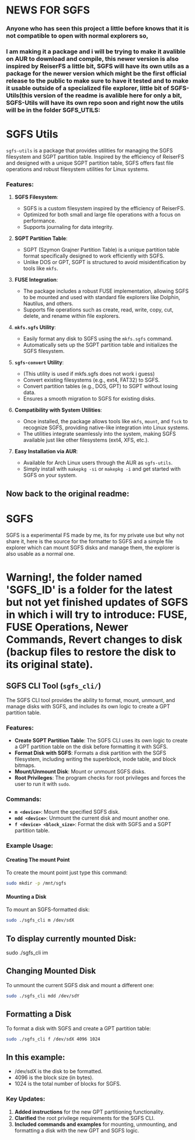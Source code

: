 # NEWS FOR SGFS
### Anyone who has seen this project a little before knows that it is not compatible to open with normal explorers so,
### I am making it a package and i will be trying to make it avalible on AUR to download and compile, this newer version is also inspired by ReiserFS a little bit, SGFS will have its own utils as a package for the newer version which might be the first official release to the public to make sure to have it tested and to make it usable outside of a specialized file explorer, little bit of SGFS-Utils(this version of the readme is avalible here for only a bit, SGFS-Utils will have its own repo soon and right now the utils will be in the folder SGFS_UTILS:

# SGFS Utils

`sgfs-utils` is a package that provides utilities for managing the SGFS filesystem and SGPT partition table. Inspired by the efficiency of ReiserFS and designed with a unique SGPT partition table, SGFS offers fast file operations and robust filesystem utilities for Linux systems.

### Features:

1. **SGFS Filesystem**:
   - SGFS is a custom filesystem inspired by the efficiency of ReiserFS.
   - Optimized for both small and large file operations with a focus on performance.
   - Supports journaling for data integrity.

2. **SGPT Partition Table**:
   - SGPT (Szymon Grajner Partition Table) is a unique partition table format specifically designed to work efficiently with SGFS.
   - Unlike DOS or GPT, SGPT is structured to avoid misidentification by tools like `mkfs`.

3. **FUSE Integration**:
   - The package includes a robust FUSE implementation, allowing SGFS to be mounted and used with standard file explorers like Dolphin, Nautilus, and others.
   - Supports file operations such as create, read, write, copy, cut, delete, and rename within file explorers.

4. **`mkfs.sgfs` Utility**:
   - Easily format any disk to SGFS using the `mkfs.sgfs` command.
   - Automatically sets up the SGPT partition table and initializes the SGFS filesystem.

5. **`sgfs-convert` Utility**:
   - (This utility is used if mkfs.sgfs does not work i guess)
   - Convert existing filesystems (e.g., ext4, FAT32) to SGFS.
   - Convert partition tables (e.g., DOS, GPT) to SGPT without losing data.
   - Ensures a smooth migration to SGFS for existing disks.

6. **Compatibility with System Utilities**:
   - Once installed, the package allows tools like `mkfs`, `mount`, and `fsck` to recognize SGFS, providing native-like integration into Linux systems.
   - The utilities integrate seamlessly into the system, making SGFS available just like other filesystems (ext4, XFS, etc.).

7. **Easy Installation via AUR**:
   - Available for Arch Linux users through the AUR as `sgfs-utils`.
   - Simply install with `makepkg -si` or `makepkg -i` and get started with SGFS on your system.
## Now back to the original readme:


# SGFS
SGFS is a experimental FS made by me, its for my private use but why not share it, here is the source for the formatter to SGFS and a simple file explorer which can mount SGFS disks and manage them, the explorer is also usable as a normal one.

# Warning!, the folder named 'SGFS_ID' is a folder for the latest but not yet finished updates of SGFS in which i will try to introduce: FUSE, FUSE Operations, Newer Commands, Revert changes to disk (backup files to restore the disk to its original state).

## SGFS CLI Tool (`sgfs_cli/`)

The SGFS CLI tool provides the ability to format, mount, unmount, and manage disks with SGFS, and includes its own logic to create a GPT partition table.

### Features:
- **Create SGPT Partition Table**: The SGFS CLI uses its own logic to create a GPT partition table on the disk before formatting it with SGFS.
- **Format Disk with SGFS**: Formats a disk partition with the SGFS filesystem, including writing the superblock, inode table, and block bitmaps.
- **Mount/Unmount Disk**: Mount or unmount SGFS disks.
- **Root Privileges**: The program checks for root privileges and forces the user to run it with `sudo`.

### Commands:
- **`m <device>`**: Mount the specified SGFS disk.
- **`mdd <device>`**: Unmount the current disk and mount another one.
- **`f <device> <block_size>`**: Format the disk with SGFS and a SGPT partition table.

### Example Usage:

#### Creating The mount Point
To create the mount point just type this command:
```bash
sudo mkdir -p /mnt/sgfs
```

#### Mounting a Disk
To mount an SGFS-formatted disk:
```bash
sudo ./sgfs_cli m /dev/sdX
```

## To display currently mounted Disk:
sudo ./sgfs_cli im

## Changing Mounted Disk
To unmount the current SGFS disk and mount a different one:
```bash
sudo ./sgfs_cli mdd /dev/sdY
```
## Formatting a Disk
To format a disk with SGFS and create a GPT partition table:
```bash
sudo ./sgfs_cli f /dev/sdX 4096 1024
```

## In this example:

- /dev/sdX is the disk to be formatted.
- 4096 is the block size (in bytes).
- 1024 is the total number of blocks for SGFS.

### Key Updates:
1. **Added instructions** for the new GPT partitioning functionality.
2. **Clarified** the root privilege requirements for the SGFS CLI.
3. **Included commands and examples** for mounting, unmounting, and formatting a disk with the new GPT and SGFS logic.
